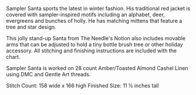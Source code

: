 Sampler Santa sports the latest in winter fashion. His traditional red jacket is covered with sampler-inspired motifs including an alphabet, deer, evergreens and bunches of holly. He has matching mittens that feature a tree and star design.

This jolly stand-up Santa from The Needle's Notion also includes movable arms that can be adjusted to hold a tiny bottle brush tree or other holiday accessory. All stitching and finishing instructions are included with the chart.

Sampler Santa is worked on 28 count Amber/Toasted Almond Cashel Linen using DMC and Gentle Art threads.

Stitch Count: 158 wide x 166 high
Finished Size: 11 ½ inches tall
